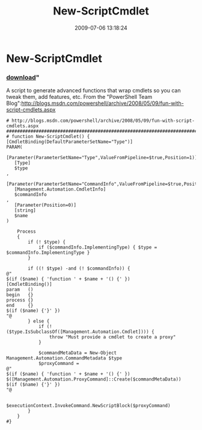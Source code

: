 ﻿---
pid:            1193
parent:         0
children:       
poster:         Joel Bennett
title:          New-ScriptCmdlet
date:           2009-07-06 13:18:24
format:         posh
---

# New-ScriptCmdlet

### [download](1193.ps1)"

A script to generate advanced functions that wrap cmdlets so you can tweak them, add features, etc. From the "PowerShell Team Blog":http://blogs.msdn.com/powershell/archive/2008/05/09/fun-with-script-cmdlets.aspx

```posh
# http://blogs.msdn.com/powershell/archive/2008/05/09/fun-with-script-cmdlets.aspx
########################################################################################
# function New-ScriptCmdlet() {
[CmdletBinding(DefaultParameterSetName="Type")]
PARAM(
   [Parameter(ParameterSetName="Type",ValueFromPipeline=$true,Position=1)]
   [Type]
   $type
,
   [Parameter(ParameterSetName="CommandInfo",ValueFromPipeline=$true,Position=1)]
   [Management.Automation.CmdletInfo]
   $commandInfo
,
   [Parameter(Position=0)]
   [string]
   $name
)

    Process
    {
        if (! $type) {
            if ($commandInfo.ImplementingType) { $type = $commandInfo.ImplementingType }
        }

        if ((! $type) -and (! $commandInfo)) {
@"
$(if ($name) { 'function ' + $name + '() {' })
[CmdletBinding()]
param   ()
begin   {}
process {}
end     {}
$(if ($name) {'}' })
"@
        } else {
            if (! ($type.IsSubclassOf([Management.Automation.Cmdlet]))) {
                throw "Must provide a cmdlet to create a proxy"
            }

            $commandMetaData = New-Object Management.Automation.CommandMetadata $type
            $proxyCommand =
@"
$(if ($name) { 'function ' + $name + '() {' })
$([Management.Automation.ProxyCommand]::Create($commandMetaData))
$(if ($name) {'}' })
"@

            $executionContext.InvokeCommand.NewScriptBlock($proxyCommand)
        }
    }
#}
```
